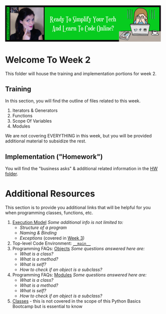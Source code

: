 <a href='https://www.learntocodeonline.com/'><img src='https://github.com/ProsperousHeart/TrainingUsingJupyter/blob/master/IMGs/learn-to-code-online.png?raw=true'></a>

# Welcome To Week 2

This folder will house the training and implementation portions for week 2.

## Training

In this section, you will find the outline of files related to this week.

1. Iterators & Generators
2. Functions
3. Scope Of Variables
4. Modules

We are not covering EVERYTHING in this week, but you will be provided additional material to subsidize the rest.

## Implementation ("Homework")

You will find the "business asks" & additional related information in the [HW folder](../HW/).

# Additional Resources

This section is to provide you additional links that will be helpful for you when programming classes, functions, etc.

1. [Execution Model](https://docs.python.org/3/reference/executionmodel.html)
   _Some additional info is not limited to:_
    - _Structure of a program_
    - _Naming & Binding_
    - _Exceptions_ (covered in [Week 3](../Week_3))
2. Top-level Code Environment:  [`__main__`](https://docs.python.org/3/library/__main__.html)
3. Programming FAQs:  [Objects](https://docs.python.org/3/faq/programming.html#objects)
    _Some questions answered here are:_
    - _What is a class?_
    - _What is a method?_
    - _What is self?_
    - _How to check if an object is a subclass?_
4. Programming FAQs:  [Modules](https://docs.python.org/3/faq/programming.html#modules)
   _Some questions answered here are:_
    - _What is a class?_
    - _What is a method?_
    - _What is self?_
    - _How to check if an object is a subclass?_
5. [Classes](https://docs.python.org/3/tutorial/classes.html) - this is not covered in the scope of this Python Basics Bootcamp but is essential to know